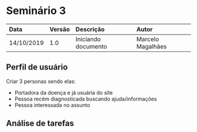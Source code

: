 # Seminário 3

| Data       | Versão | Descrição           | Autor             |
| :--------- | :----- | :------------------ | :---------------- |
| 14/10/2019 | 1.0    | Iniciando documento | Marcelo Magalhães |

## Perfil de usuário

Criar 3 personas sendo elas:

- Portadora da doença e já usuária do site
- Pessoa recém diagnosticada buscando ajuda/informações
- Pessoa interessada no assunto

## Análise de tarefas
